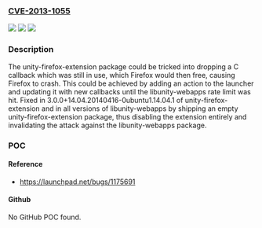 ### [CVE-2013-1055](https://cve.mitre.org/cgi-bin/cvename.cgi?name=CVE-2013-1055)
![](https://img.shields.io/static/v1?label=Product&message=libunity-webapps&color=blue)
![](https://img.shields.io/static/v1?label=Version&message=2.5.0%3C%202.5.0~%2B14.04.20140409-0ubuntu1%20&color=brighgreen)
![](https://img.shields.io/static/v1?label=Vulnerability&message=CWE-404%20Improper%20Resource%20Shutdown%20or%20Release&color=brighgreen)

### Description

The unity-firefox-extension package could be tricked into dropping a C callback which was still in use, which Firefox would then free, causing Firefox to crash. This could be achieved by adding an action to the launcher and updating it with new callbacks until the libunity-webapps rate limit was hit. Fixed in 3.0.0+14.04.20140416-0ubuntu1.14.04.1 of unity-firefox-extension and in all versions of libunity-webapps by shipping an empty unity-firefox-extension package, thus disabling the extension entirely and invalidating the attack against the libunity-webapps package.

### POC

#### Reference
- https://launchpad.net/bugs/1175691

#### Github
No GitHub POC found.

